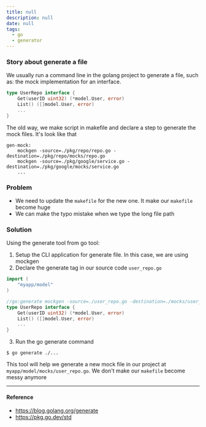 ```yaml
---
title: null
description: null
date: null
tags:
  - go
  - generator
---
```


### Story about generate a file

We usually run a command line in the golang project to generate a file, such as: the mock implementation for an interface.

```go
type UserRepo interface {
    Get(userID uint32) (*model.User, error)
    List() ([]model.User, error)
    ...
}
```

The old way, we make script in makefile and declare a step to generate the mock files. It's look like that

```shell
gen-mock:
    mockgen -source=./pkg/repo/repo.go -destination=./pkg/repo/mocks/repo.go
    mockgen -source=./pkg/google/service.go -destination=./pkg/google/mocks/service.go
    ...
```

### Problem

- We need to update the `makefile` for the new one. It make our `makefile` become huge
- We can make the typo mistake when we type the long file path

### Solution

Using the generate tool from go tool:

1. Setup the CLI application for generate file. In this case, we are using mockgen
2. Declare the generate tag in our source code `user_repo.go`

```go
import (
    "myapp/model"
)

//go:generate mockgen -source=./user_repo.go -destination=./mocks/user_repo.go
type UserRepo interface {
    Get(userID uint32) (*model.User, error)
    List() ([]model.User, error)
    ...
}
```

3. Run the go generate command

```shell
$ go generate ./...
```

This tool will help we generate a new mock file in our project at `myapp/model/mocks/user_repo.go`. We don't make our `makefile` become messy anymore

---

#### Reference

- https://blog.golang.org/generate
- https://pkg.go.dev/std
